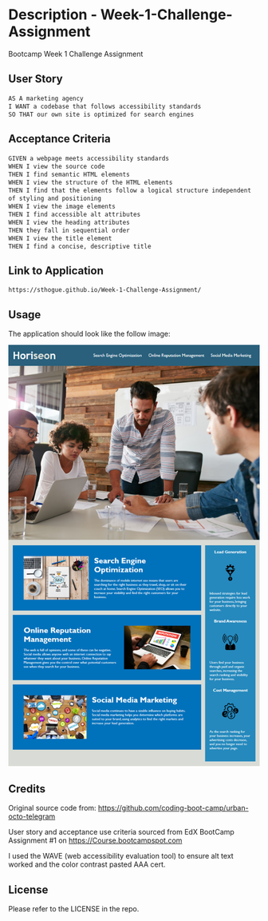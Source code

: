 # Description - Week-1-Challenge-Assignment
Bootcamp Week 1 Challenge Assignment

## User Story
    AS A marketing agency
    I WANT a codebase that follows accessibility standards
    SO THAT our own site is optimized for search engines

## Acceptance Criteria
    GIVEN a webpage meets accessibility standards
    WHEN I view the source code
    THEN I find semantic HTML elements
    WHEN I view the structure of the HTML elements
    THEN I find that the elements follow a logical structure independent of styling and positioning
    WHEN I view the image elements
    THEN I find accessible alt attributes
    WHEN I view the heading attributes
    THEN they fall in sequential order
    WHEN I view the title element
    THEN I find a concise, descriptive title

## Link to Application
    https://sthogue.github.io/Week-1-Challenge-Assignment/

## Usage

The application should look like the follow image: 

![screenshot of final page mockup](assets/01-html-css-git-homework-demo.png)

## Credits

Original source code from: https://github.com/coding-boot-camp/urban-octo-telegram

User story and acceptance use criteria sourced from EdX BootCamp Assignment #1 on https://Course.bootcampspot.com 

I used the WAVE (web accessibility evaluation tool) to ensure alt text worked and the color contrast pasted AAA cert.

## License

Please refer to the LICENSE in the repo.